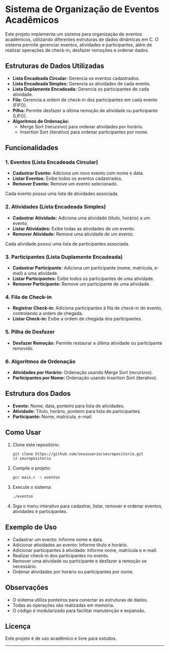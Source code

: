 # Sistema de Organização de Eventos Acadêmicos

Este projeto implementa um sistema para organização de eventos acadêmicos, utilizando diferentes estruturas de dados dinâmicas em C. O sistema permite gerenciar eventos, atividades e participantes, além de realizar operações de check-in, desfazer remoções e ordenar dados.

## Estruturas de Dados Utilizadas

- **Lista Encadeada Circular:** Gerencia os eventos cadastrados.
- **Lista Encadeada Simples:** Gerencia as atividades de cada evento.
- **Lista Duplamente Encadeada:** Gerencia os participantes de cada atividade.
- **Fila:** Gerencia a ordem de check-in dos participantes em cada evento (FIFO).
- **Pilha:** Permite desfazer a última remoção de atividade ou participante (LIFO).
- **Algoritmos de Ordenação:** 
  - Merge Sort (recursivo) para ordenar atividades por horário.
  - Insertion Sort (iterativo) para ordenar participantes por nome.

## Funcionalidades

### 1. Eventos (Lista Encadeada Circular)
- **Cadastrar Evento:** Adiciona um novo evento com nome e data.
- **Listar Eventos:** Exibe todos os eventos cadastrados.
- **Remover Evento:** Remove um evento selecionado.

Cada evento possui uma lista de atividades associada.

### 2. Atividades (Lista Encadeada Simples)
- **Cadastrar Atividade:** Adiciona uma atividade (título, horário) a um evento.
- **Listar Atividades:** Exibe todas as atividades de um evento.
- **Remover Atividade:** Remove uma atividade de um evento.

Cada atividade possui uma lista de participantes associada.

### 3. Participantes (Lista Duplamente Encadeada)
- **Cadastrar Participante:** Adiciona um participante (nome, matrícula, e-mail) a uma atividade.
- **Listar Participantes:** Exibe todos os participantes de uma atividade.
- **Remover Participante:** Remove um participante de uma atividade.

### 4. Fila de Check-in
- **Registrar Check-in:** Adiciona participantes à fila de check-in do evento, controlando a ordem de chegada.
- **Listar Check-in:** Exibe a ordem de chegada dos participantes.

### 5. Pilha de Desfazer
- **Desfazer Remoção:** Permite restaurar a última atividade ou participante removido.

### 6. Algoritmos de Ordenação
- **Atividades por Horário:** Ordenação usando Merge Sort (recursivo).
- **Participantes por Nome:** Ordenação usando Insertion Sort (iterativo).

## Estrutura dos Dados

- **Evento:** Nome, data, ponteiro para lista de atividades.
- **Atividade:** Título, horário, ponteiro para lista de participantes.
- **Participante:** Nome, matrícula, e-mail.

## Como Usar

1. Clone este repositório:
   ```bash
   git clone https://github.com/seuusuario/seurepositorio.git
   cd seurepositorio
   ```

2. Compile o projeto:
   ```bash
   gcc main.c -o eventos
   ```

3. Execute o sistema:
   ```bash
   ./eventos
   ```

4. Siga o menu interativo para cadastrar, listar, remover e ordenar eventos, atividades e participantes.

## Exemplo de Uso

- Cadastrar um evento: Informe nome e data.
- Adicionar atividades ao evento: Informe título e horário.
- Adicionar participantes à atividade: Informe nome, matrícula e e-mail.
- Realizar check-in dos participantes no evento.
- Remover uma atividade ou participante e desfazer a remoção se necessário.
- Ordenar atividades por horário ou participantes por nome.

## Observações

- O sistema utiliza ponteiros para conectar as estruturas de dados.
- Todas as operações são realizadas em memória.
- O código é modularizado para facilitar manutenção e expansão.

## Licença

Este projeto é de uso acadêmico e livre para estudos.

---
